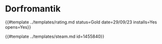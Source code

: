 # Dorfromantik

{{#template ../templates/rating.md status=Gold date=29/09/23 installs=Yes opens=Yes}}

{{#template ../templates/steam.md id=1455840}}